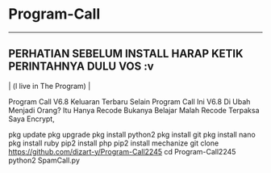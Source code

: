 # Program-Call

-------------------------------------
PERHATIAN SEBELUM INSTALL HARAP KETIK
PERINTAHNYA DULU VOS :v
-------------------------------------
| (l live in The Program) |

Program Call V6.8 Keluaran Terbaru Selain Program Call Ini V6.8 Di Ubah Menjadi Orang? Itu Hanya Recode Bukanya Belajar Malah Recode Terpaksa Saya Encrypt,

pkg update
pkg upgrade
pkg install python2
pkg install git
pkg install nano
pkg install ruby
pip2 install php
pip2 install mechanize
git clone
https://github.com/dizart-y/Program-Call2245
cd Program-Call2245
python2 SpamCall.py
